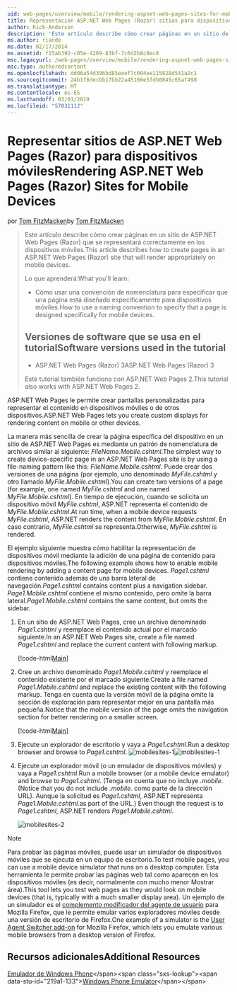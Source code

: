 ```yaml
---
uid: web-pages/overview/mobile/rendering-aspnet-web-pages-sites-for-mobile-devices
title: Representación ASP.NET Web Pages (Razor) sitios para dispositivos móviles | Microsoft Docs
author: Rick-Anderson
description: 'Este artículo describe cómo crear páginas en un sitio de ASP.NET Web Pages (Razor) que se representará correctamente en los dispositivos móviles. Lo que aprenderá: Cómo se...'
ms.author: riande
ms.date: 02/17/2014
ms.assetid: f15ab392-c05e-4269-83bf-7c6d2b8c8ec8
msc.legacyurl: /web-pages/overview/mobile/rendering-aspnet-web-pages-sites-for-mobile-devices
msc.type: authoredcontent
ms.openlocfilehash: dd06a54d396bd85eeef7c004ee115828d541a2c1
ms.sourcegitcommit: 24b1f6decbb17bb22a45166e5fdb0845c65af498
ms.translationtype: MT
ms.contentlocale: es-ES
ms.lasthandoff: 03/01/2019
ms.locfileid: "57031112"
---
```

<a name="rendering-aspnet-web-pages-razor-sites-for-mobile-devices"></a><span data-ttu-id="219a1-104">Representar sitios de ASP.NET Web Pages (Razor) para dispositivos móviles</span><span class="sxs-lookup"><span data-stu-id="219a1-104">Rendering ASP.NET Web Pages (Razor) Sites for Mobile Devices</span></span>
====================
<span data-ttu-id="219a1-105">por [Tom FitzMacken](https://github.com/tfitzmac)</span><span class="sxs-lookup"><span data-stu-id="219a1-105">by [Tom FitzMacken](https://github.com/tfitzmac)</span></span>

> <span data-ttu-id="219a1-106">Este artículo describe cómo crear páginas en un sitio de ASP.NET Web Pages (Razor) que se representará correctamente en los dispositivos móviles.</span><span class="sxs-lookup"><span data-stu-id="219a1-106">This article describes how to create pages in an ASP.NET Web Pages (Razor) site that will render appropriately on mobile devices.</span></span>
> 
> <span data-ttu-id="219a1-107">Lo que aprenderá:</span><span class="sxs-lookup"><span data-stu-id="219a1-107">What you'll learn:</span></span>
> 
> - <span data-ttu-id="219a1-108">Cómo usar una convención de nomenclatura para especificar que una página está diseñado específicamente para dispositivos móviles.</span><span class="sxs-lookup"><span data-stu-id="219a1-108">How to use a naming convention to specify that a page is designed specifically for mobile devices.</span></span>
>   
> 
> ## <a name="software-versions-used-in-the-tutorial"></a><span data-ttu-id="219a1-109">Versiones de software que se usa en el tutorial</span><span class="sxs-lookup"><span data-stu-id="219a1-109">Software versions used in the tutorial</span></span>
> 
> 
> - <span data-ttu-id="219a1-110">ASP.NET Web Pages (Razor) 3</span><span class="sxs-lookup"><span data-stu-id="219a1-110">ASP.NET Web Pages (Razor) 3</span></span>
>   
> 
> <span data-ttu-id="219a1-111">Este tutorial también funciona con ASP.NET Web Pages 2.</span><span class="sxs-lookup"><span data-stu-id="219a1-111">This tutorial also works with ASP.NET Web Pages 2.</span></span>


<span data-ttu-id="219a1-112">ASP.NET Web Pages le permite crear pantallas personalizadas para representar el contenido en dispositivos móviles o de otros dispositivos.</span><span class="sxs-lookup"><span data-stu-id="219a1-112">ASP.NET Web Pages lets you create custom displays for rendering content on mobile or other devices.</span></span>

<span data-ttu-id="219a1-113">La manera más sencilla de crear la página específica del dispositivo en un sitio de ASP.NET Web Pages es mediante un patrón de nomenclatura de archivos similar al siguiente: <em>FileName.</em><em>Mobile</em><em>.cshtml</em>.</span><span class="sxs-lookup"><span data-stu-id="219a1-113">The simplest way to create device-specific page in an ASP.NET Web Pages site is by using a file-naming pattern like this: <em>FileName.</em><em>Mobile</em><em>.cshtml</em>.</span></span> <span data-ttu-id="219a1-114">Puede crear dos versiones de una página (por ejemplo, uno denominado <em>MyFile.cshtml</em> y otro llamado <em>MyFile.Mobile.cshtml</em>).</span><span class="sxs-lookup"><span data-stu-id="219a1-114">You can create two versions of a page (for example, one named <em>MyFile.cshtml</em> and one named <em>MyFile.Mobile.cshtml</em>).</span></span> <span data-ttu-id="219a1-115">En tiempo de ejecución, cuando se solicita un dispositivo móvil <em>MyFile.cshtml</em>, ASP.NET representa el contenido de <em>MyFile.Mobile.cshtml</em>.</span><span class="sxs-lookup"><span data-stu-id="219a1-115">At run time, when a mobile device requests <em>MyFile.cshtml</em>, ASP.NET renders the content from <em>MyFile.Mobile.cshtml</em>.</span></span> <span data-ttu-id="219a1-116">En caso contrario, <em>MyFile.cshtml</em> se representa.</span><span class="sxs-lookup"><span data-stu-id="219a1-116">Otherwise, <em>MyFile.cshtml</em> is rendered.</span></span>

<span data-ttu-id="219a1-117">El ejemplo siguiente muestra cómo habilitar la representación de dispositivos móvil mediante la adición de una página de contenido para dispositivos móviles.</span><span class="sxs-lookup"><span data-stu-id="219a1-117">The following example shows how to enable mobile rendering by adding a content page for mobile devices.</span></span> <span data-ttu-id="219a1-118">*Page1.cshtml* contiene contenido además de una barra lateral de navegación.</span><span class="sxs-lookup"><span data-stu-id="219a1-118">*Page1.cshtml* contains content plus a navigation sidebar.</span></span> <span data-ttu-id="219a1-119">*Page1.Mobile.cshtml* contiene el mismo contenido, pero omite la barra lateral.</span><span class="sxs-lookup"><span data-stu-id="219a1-119">*Page1.Mobile.cshtml* contains the same content, but omits the sidebar.</span></span>

1. <span data-ttu-id="219a1-120">En un sitio de ASP.NET Web Pages, cree un archivo denominado *Page1.cshtml* y reemplace el contenido actual por el marcado siguiente.</span><span class="sxs-lookup"><span data-stu-id="219a1-120">In an ASP.NET Web Pages site, create a file named *Page1.cshtml* and replace the current content with following markup.</span></span>

    [!code-html[Main](rendering-aspnet-web-pages-sites-for-mobile-devices/samples/sample1.html)]
2. <span data-ttu-id="219a1-121">Cree un archivo denominado *Page1.Mobile.cshtml* y reemplace el contenido existente por el marcado siguiente.</span><span class="sxs-lookup"><span data-stu-id="219a1-121">Create a file named *Page1.Mobile.cshtml* and replace the existing content with the following markup.</span></span> <span data-ttu-id="219a1-122">Tenga en cuenta que la versión móvil de la página omite la sección de exploración para representar mejor en una pantalla más pequeña.</span><span class="sxs-lookup"><span data-stu-id="219a1-122">Notice that the mobile version of the page omits the navigation section for better rendering on a smaller screen.</span></span>

    [!code-html[Main](rendering-aspnet-web-pages-sites-for-mobile-devices/samples/sample2.html)]
3. <span data-ttu-id="219a1-123">Ejecute un explorador de escritorio y vaya a *Page1.cshtml*.</span><span class="sxs-lookup"><span data-stu-id="219a1-123">Run a desktop browser and browse to *Page1.cshtml*.</span></span> <span data-ttu-id="219a1-124">![mobilesites-1](rendering-aspnet-web-pages-sites-for-mobile-devices/_static/image1.png)</span><span class="sxs-lookup"><span data-stu-id="219a1-124">![mobilesites-1](rendering-aspnet-web-pages-sites-for-mobile-devices/_static/image1.png)</span></span>
4. <span data-ttu-id="219a1-125">Ejecute un explorador móvil (o un emulador de dispositivos móviles) y vaya a *Page1.cshtml*.</span><span class="sxs-lookup"><span data-stu-id="219a1-125">Run a mobile browser (or a mobile device emulator) and browse to *Page1.cshtml*.</span></span> <span data-ttu-id="219a1-126">(Tenga en cuenta que no incluye *.mobile.*</span><span class="sxs-lookup"><span data-stu-id="219a1-126">(Notice that you do not include *.mobile.*</span></span> <span data-ttu-id="219a1-127">como parte de la dirección URL). Aunque la solicitud es *Page1.cshtml*, ASP.NET representa *Page1.Mobile.cshtml*.</span><span class="sxs-lookup"><span data-stu-id="219a1-127">as part of the URL.) Even though the request is to *Page1.cshtml*, ASP.NET renders *Page1.Mobile.cshtml*.</span></span>

    ![mobilesites-2](rendering-aspnet-web-pages-sites-for-mobile-devices/_static/image2.png)

> [!NOTE]
> <span data-ttu-id="219a1-129">Para probar las páginas móviles, puede usar un simulador de dispositivos móviles que se ejecuta en un equipo de escritorio.</span><span class="sxs-lookup"><span data-stu-id="219a1-129">To test mobile pages, you can use a mobile device simulator that runs on a desktop computer.</span></span> <span data-ttu-id="219a1-130">Esta herramienta le permite probar las páginas web tal como aparecen en los dispositivos móviles (es decir, normalmente con mucho menor Mostrar área).</span><span class="sxs-lookup"><span data-stu-id="219a1-130">This tool lets you test web pages as they would look on mobile devices (that is, typically with a much smaller display area).</span></span> <span data-ttu-id="219a1-131">Un ejemplo de un simulador es el [complemento modificador del agente de usuario](http://addons.mozilla.org/firefox/addon/user-agent-switcher/) para Mozilla Firefox, que le permite emular varios exploradores móviles desde una versión de escritorio de Firefox.</span><span class="sxs-lookup"><span data-stu-id="219a1-131">One example of a simulator is the [User Agent Switcher add-on](http://addons.mozilla.org/firefox/addon/user-agent-switcher/) for Mozilla Firefox, which lets you emulate various mobile browsers from a desktop version of Firefox.</span></span>


<a id="Additional_Resources"></a>
## <a name="additional-resources"></a><span data-ttu-id="219a1-132">Recursos adicionales</span><span class="sxs-lookup"><span data-stu-id="219a1-132">Additional Resources</span></span>


<span data-ttu-id="219a1-133">[Emulador de Windows Phone](https://msdn.microsoft.com/library/ff402563(v=VS.92).aspx)</span><span class="sxs-lookup"><span data-stu-id="219a1-133">[Windows Phone Emulator](https://msdn.microsoft.com/library/ff402563(v=VS.92).aspx)</span></span>
